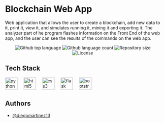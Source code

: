 # Blockchain Web App
Web application that allows the user to create a blockchain, add new data to it, print it, view it, and simulates running it, mining it and exporting it. The analyzer part of he program flashes information on the Front End of the web app, and the user can see the results of the commands on the web app.


<p align="center">
  <img alt="Github top language" src="https://img.shields.io/github/languages/top/diegomartinez13/blockchain-pl?color=56BEB8">

  <img alt="Github language count" src="https://img.shields.io/github/languages/count/diegomartinez13/blockchain-pl?color=56BEB8">

  <img alt="Repository size" src="https://img.shields.io/github/repo-size/diegomartinez13/blockchain-pl?color=56BEB8">

  <img alt="License" src="https://img.shields.io/github/license/diegomartinez13/blockchain-pl?color=56BEB8">

  <!-- <img alt="Github issues" src="https://img.shields.io/github/issues/{{YOUR_GITHUB_USERNAME}}/vanilla-weather-app?color=56BEB8" /> -->

  <!-- <img alt="Github forks" src="https://img.shields.io/github/forks/{{YOUR_GITHUB_USERNAME}}/vanilla-weather-app?color=56BEB8" /> -->

  <!-- <img alt="Github stars" src="https://img.shields.io/github/stars/{{YOUR_GITHUB_USERNAME}}/vanilla-weather-app?color=56BEB8" /> -->
</p>

## Tech Stack

<div align="left">
  <img src="https://cdn.jsdelivr.net/gh/devicons/devicon/icons/python/python-original.svg" height="40" alt="python logo"  />
  <img width="12" />
  <img src="https://cdn.jsdelivr.net/gh/devicons/devicon/icons/html5/html5-original.svg" height="40" alt="html5 logo"  />
  <img width="12" />
  <img src="https://cdn.jsdelivr.net/gh/devicons/devicon/icons/css3/css3-original.svg" height="40" alt="css3 logo"  />
  <img width="12" />
  <img src="https://cdn.jsdelivr.net/gh/devicons/devicon/icons/flask/flask-original.svg" height="40" alt="flask logo"  />
  <img width="12" />
  <img src="https://cdn.jsdelivr.net/gh/devicons/devicon/icons/bootstrap/bootstrap-original.svg" height="40" alt="bootstrap logo"  />
  <img width="12" />
</div>



## Authors

- [@diegomartinez13](https://www.github.com/diegomartinez13)
